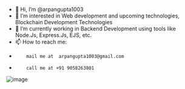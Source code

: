 - 👋 Hi, I’m @arpangupta1003
- 👀 I’m interested in Web development and upcoming technologies, Blockchain Development Technologies
- 🌱 I’m currently working in Backend Development using tools like Node.Js, Express.Js, EJS, etc.
- 📫 How to reach me:
-         mail me at  arpangupta1003@gmail.com
-         call me at +91 9058263801

<!---
arpangupta1003/arpangupta1003 is a ✨ special ✨ repository because its `README.md` (this file) appears on your GitHub profile.
You can click the Preview link to take a look at your changes.
--->
![image](https://github.com/arpangupta1003/arpangupta1003/assets/90976998/8758165c-de3e-41b1-9619-29a20cb1041f)
